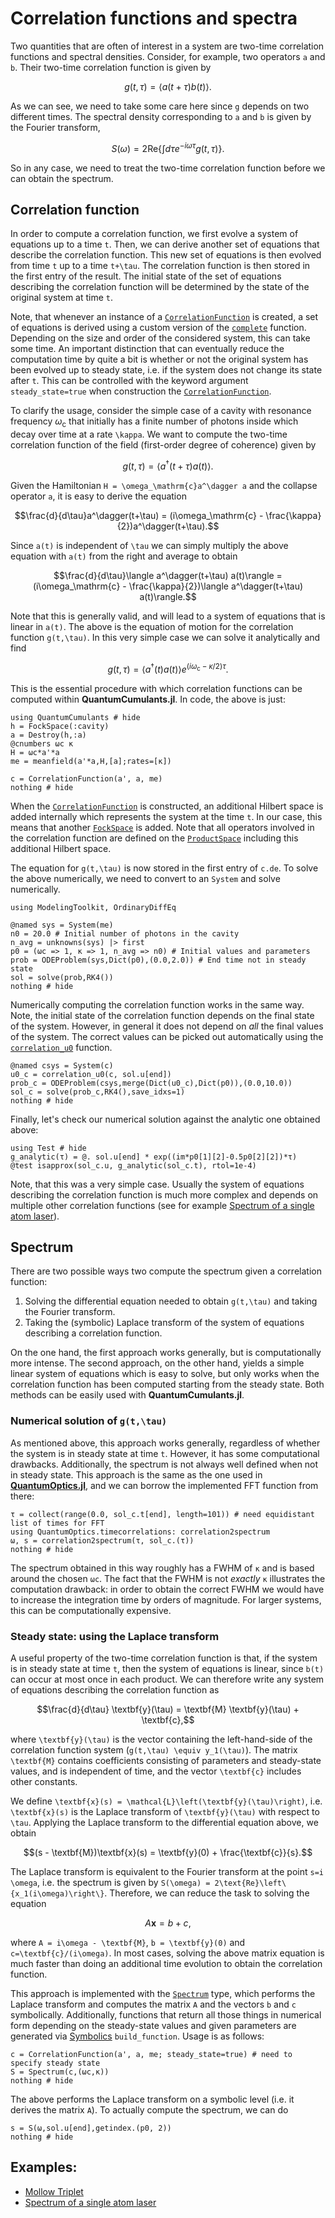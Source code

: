 # Correlation functions and spectra

Two quantities that are often of interest in a system are two-time correlation functions and spectral densities. Consider, for example, two operators ``a`` and ``b``. Their two-time correlation function is given by
```math
g(t,\tau) = \langle a(t+\tau) b(t)\rangle.
```
As we can see, we need to take some care here since ``g`` depends on two different times. The spectral density corresponding to ``a`` and ``b`` is given by the Fourier transform,
```math
S(\omega) = 2\text{Re}\left\{\int d\tau e^{-i\omega\tau}g(t,\tau)\right\}.
```
So in any case, we need to treat the two-time correlation function before we can obtain the spectrum.

## Correlation function

In order to compute a correlation function, we first evolve a system of equations up to a time ``t``. Then, we can derive another set of equations that describe the correlation function. This new set of equations is then evolved from time ``t`` up to a time ``t+\tau``. The correlation function is then stored in the first entry of the result. The initial state of the set of equations describing the correlation function will be determined by the state of the original system at time ``t``.

Note, that whenever an instance of a [`CorrelationFunction`](@ref) is created, a set of equations is derived using a custom version of the [`complete`](@ref) function. Depending on the size and order of the considered system, this can take some time. An important distinction that can eventually reduce the computation time by quite a bit is whether or not the original system has been evolved up to steady state, i.e. if the system does not change its state after ``t``. This can be controlled with the keyword argument `steady_state=true` when construction the [`CorrelationFunction`](@ref).

To clarify the usage, consider the simple case of a cavity with resonance frequency $\omega_\mathrm{c}$ that initially has a finite number of photons inside which decay over time at a rate ``\kappa``. We want to compute the two-time correlation function of the field (first-order degree of coherence) given by
```math
g(t,\tau) = \langle a^\dagger(t+\tau)a(t)\rangle.
```
Given the Hamiltonian ``H = \omega_\mathrm{c}a^\dagger a`` and the collapse operator ``a``, it is easy to derive the equation
```math
\frac{d}{d\tau}a^\dagger(t+\tau) = (i\omega_\mathrm{c} - \frac{\kappa}{2})a^\dagger(t+\tau).
```
Since ``a(t)`` is independent of ``\tau`` we can simply multiply the above equation with ``a(t)`` from the right and average to obtain
```math
\frac{d}{d\tau}\langle a^\dagger(t+\tau) a(t)\rangle = (i\omega_\mathrm{c} - \frac{\kappa}{2})\langle a^\dagger(t+\tau) a(t)\rangle.
```
Note that this is generally valid, and will lead to a system of equations that is linear in ``a(t)``. The above is the equation of motion for the correlation function ``g(t,\tau)``. In this very simple case we can solve it analytically and find
```math
g(t,\tau) = \langle a^\dagger(t)a(t)\rangle e^{(i\omega_\mathrm{c} - \kappa/2)\tau}.
```

This is the essential procedure with which correlation functions can be computed within **QuantumCumulants.jl**. In code, the above is just:
```@example correlation
using QuantumCumulants # hide
h = FockSpace(:cavity)
a = Destroy(h,:a)
@cnumbers ωc κ
H = ωc*a'*a
me = meanfield(a'*a,H,[a];rates=[κ])

c = CorrelationFunction(a', a, me)
nothing # hide
```
When the [`CorrelationFunction`](@ref) is constructed, an additional Hilbert space is added internally which represents the system at the time ``t``. In our case, this means that another [`FockSpace`](@ref) is added. Note that all operators involved in the correlation function are defined on the [`ProductSpace`](@ref) including this additional Hilbert space.

The equation for ``g(t,\tau)`` is now stored in the first entry of `c.de`. To solve the above numerically, we need to convert to an `System` and solve numerically.
```@example correlation
using ModelingToolkit, OrdinaryDiffEq

@named sys = System(me)
n0 = 20.0 # Initial number of photons in the cavity
n_avg = unknowns(sys) |> first
p0 = (ωc => 1, κ => 1, n_avg => n0) # Initial values and parameters
prob = ODEProblem(sys,Dict(p0),(0.0,2.0)) # End time not in steady state
sol = solve(prob,RK4())
nothing # hide
```
Numerically computing the correlation function works in the same way. Note, the initial state of the correlation function depends on the final state of the system. However, in general it does not depend on *all* the final values of the system. The correct values can be picked out automatically using the [`correlation_u0`](@ref) function.
```@example correlation
@named csys = System(c)
u0_c = correlation_u0(c, sol.u[end])
prob_c = ODEProblem(csys,merge(Dict(u0_c),Dict(p0)),(0.0,10.0))
sol_c = solve(prob_c,RK4(),save_idxs=1)
nothing # hide
```
Finally, let's check our numerical solution against the analytic one obtained above:
```@example correlation
using Test # hide
g_analytic(τ) = @. sol.u[end] * exp((im*p0[1][2]-0.5p0[2][2])*τ)
@test isapprox(sol_c.u, g_analytic(sol_c.t), rtol=1e-4)
```

Note, that this was a very simple case. Usually the system of equations describing the correlation function is much more complex and depends on multiple other correlation functions (see for example [Spectrum of a single atom laser](@ref)).


## Spectrum

There are two possible ways two compute the spectrum given a correlation function:

1. Solving the differential equation needed to obtain ``g(t,\tau)`` and taking the Fourier transform.
2. Taking the (symbolic) Laplace transform of the system of equations describing a correlation function.

On the one hand, the first approach works generally, but is computationally more intense. The second approach, on the other hand, yields a simple linear system of equations which is easy to solve, but only works when the correlation function has been computed starting from the steady state. Both methods can be easily used with **QuantumCumulants.jl**.


### Numerical solution of ``g(t,\tau)``

As mentioned above, this approach works generally, regardless of whether the system is in steady state at time ``t``. However, it has some computational drawbacks. Additionally, the spectrum is not always well defined when not in steady state. This approach is the same as the one used in [**QuantumOptics.jl**](https://qojulia.org), and we can borrow the implemented FFT function from there:
```@example correlation
τ = collect(range(0.0, sol_c.t[end], length=101)) # need equidistant list of times for FFT
using QuantumOptics.timecorrelations: correlation2spectrum
ω, s = correlation2spectrum(τ, sol_c.(τ))
nothing # hide
```
The spectrum obtained in this way roughly has a FWHM of `κ` and is based around the chosen `ωc`. The fact that the FWHM is not *exactly* `κ` illustrates the computation drawback: in order to obtain the correct FWHM we would have to increase the integration time by orders of magnitude. For larger systems, this can be computationally expensive.


### Steady state: using the Laplace transform

A useful property of the two-time correlation function is that, if the system is in steady state at time ``t``, then the system of equations is linear, since ``b(t)`` can occur at most once in each product. We can therefore write any system of equations describing the correlation function as
```math
\frac{d}{d\tau} \textbf{y}(\tau) = \textbf{M} \textbf{y}(\tau) + \textbf{c},
```
where ``\textbf{y}(\tau)`` is the vector containing the left-hand-side of the correlation function system (``g(t,\tau) \equiv y_1(\tau)``). The matrix ``\textbf{M}`` contains coefficients consisting of parameters and steady-state values, and is independent of time, and the vector ``\textbf{c}`` includes other constants.

We define ``\textbf{x}(s) = \mathcal{L}\left(\textbf{y}(\tau)\right)``, i.e. ``\textbf{x}(s)`` is the Laplace transform of ``\textbf{y}(\tau)`` with respect to ``\tau``. Applying the Laplace transform to the differential equation above, we obtain
```math
(s - \textbf{M})\textbf{x}(s) = \textbf{y}(0) + \frac{\textbf{c}}{s}.
```
The Laplace transform is equivalent to the Fourier transform at the point ``s=i \omega``, i.e. the spectrum is given by ``S(\omega) = 2\text{Re}\left\{x_1(i\omega)\right\}``. Therefore, we can reduce the task to solving the equation
```math
A\textbf{x} = b + c,
```
where ``A = i\omega - \textbf{M}``, ``b = \textbf{y}(0)`` and ``c=\textbf{c}/(i\omega)``. In most cases, solving the above matrix equation is much faster than doing an additional time evolution to obtain the correlation function.

This approach is implemented with the [`Spectrum`](@ref) type, which performs the Laplace transform and computes the matrix ``A`` and the vectors ``b`` and ``c`` symbolically. Additionally, functions that return all those things in numerical form depending on the steady-state values and given parameters are generated via [Symbolics](https://github.com/JuliaSymbolics/Symbolics.jl) `build_function`. Usage is as follows:

```@example correlation
c = CorrelationFunction(a', a, me; steady_state=true) # need to specify steady state
S = Spectrum(c,(ωc,κ))
nothing # hide
```

The above performs the Laplace transform on a symbolic level (i.e. it derives the matrix ``A``). To actually compute the spectrum, we can do

```@example correlation
s = S(ω,sol.u[end],getindex.(p0, 2))
nothing # hide
```

## Examples:

* [Mollow Triplet](@ref)
* [Spectrum of a single atom laser](@ref)
